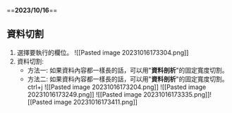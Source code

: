 ==**2023/10/16**==

## 資料切割
1. 選擇要執行的欄位。
	![[Pasted image 20231016173304.png]]
2. 資料切割:
	* 方法一: 如果資料內容都一樣長的話，可以用"**資料剖析**"的固定寬度切割。
	* 方法二: 如果資料內容都一樣長的話，可以用"**資料剖析**"的固定寬度切割。
ctrl+j
![[Pasted image 20231016173204.png]]
![[Pasted image 20231016173249.png]]
![[Pasted image 20231016173335.png]]![[Pasted image 20231016173411.png]]